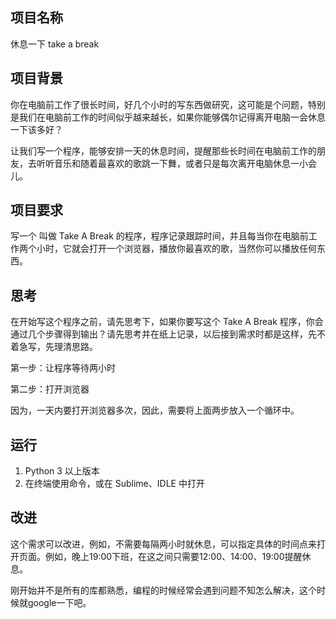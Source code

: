 ## 项目名称

休息一下  take a break


## 项目背景

你在电脑前工作了很长时间，好几个小时的写东西做研究，这可能是个问题，特别是我们在电脑前工作的时间似乎越来越长，如果你能够偶尔记得离开电脑一会休息一下该多好？

让我们写一个程序，能够安排一天的休息时间，提醒那些长时间在电脑前工作的朋友，去听听音乐和随着最喜欢的歌跳一下舞，或者只是每次离开电脑休息一小会儿。

## 项目要求

写一个 叫做 Take A Break 的程序，程序记录跟踪时间，并且每当你在电脑前工作两个小时，它就会打开一个浏览器，播放你最喜欢的歌，当然你可以播放任何东西。

## 思考

在开始写这个程序之前，请先思考下，如果你要写这个 Take A Break 程序，你会通过几个步骤得到输出？请先思考并在纸上记录，以后接到需求时都是这样，先不着急写，先理清思路。

第一步：让程序等待两小时

第二步：打开浏览器

因为，一天内要打开浏览器多次，因此，需要将上面两步放入一个循环中。

## 运行

1. Python 3 以上版本
2. 在终端使用命令，或在 Sublime、IDLE 中打开

## 改进

这个需求可以改进，例如，不需要每隔两小时就休息，可以指定具体的时间点来打开页面。例如，晚上19:00下班，在这之间只需要12:00、14:00、19:00提醒休息。

刚开始并不是所有的库都熟悉，编程的时候经常会遇到问题不知怎么解决，这个时候就google一下吧。